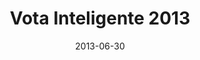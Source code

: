 ---
layout: post
title:  Vota Inteligente 2013
date:   2013-06-30
categories: [UX, HCD, CSS, HTML, JQuery]
image: vota02.png
permalink: /:title.html
---